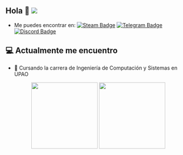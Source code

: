 ## Hola 👋 <img src="https://visitor-badge.glitch.me/badge?page_id=LSiccha.LSiccha&left_color=red&right_color=green&left_text=HelloVisitors">


- Me puedes encontrar en:
  [![Steam Badge](https://img.shields.io/badge/-Steam-000000?style=flat&logo=Steam&logoColor=white)](https://steamcommunity.com/profiles/76561198055887895/)
  [![Telegram Badge](https://img.shields.io/badge/-Telegram-26A5E4?style=flat&logo=Telegram&logoColor=white)](https://steamcommunity.com/profiles/76561198055887895/)
  [![Discord Badge](https://img.shields.io/badge/-Discord-5865F2?style=flat&logo=Discord&logoColor=white)](https://steamcommunity.com/profiles/76561198055887895/)
  
## 💻 Actualmente me encuentro

- 🔭 Cursando la carrera de Ingeniería de Computación y Sistemas en UPAO


<p align="center" >
  <img height="180em" src="https://github-readme-stats.vercel.app/api/top-langs/?username=LSiccha&show_icons=true&hide_border=true&theme=tokyonight&layout=compact&langs_count=8" />
  <img height="180em" src="https://github-readme-stats.vercel.app/api?username=LSiccha&show_icons=true&hide_border=true&&count_private=true&include_all_commits=true&theme=tokyonight" />
</p>

<!--
**LSiccha/LSiccha** is a ✨ _special_ ✨ repository because its `README.md` (this file) appears on your GitHub profile.

Here are some ideas to get you started:

- 🔭 I’m currently working on ...
- 🌱 I’m currently learning ...
- 👯 I’m looking to collaborate on ...
- 🤔 I’m looking for help with ...
- 💬 Ask me about ...
- 📫 How to reach me: ...
- 😄 Pronouns: ...
- ⚡ Fun fact: ...
-->
